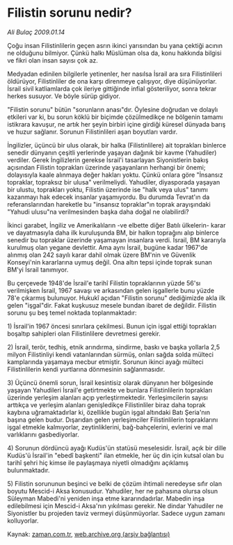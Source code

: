 # Filistin sorunu  nedir?

*Ali Bulaç 2009.01.14*

<tr><td class="metin" colspan="2" style="padding-top: 20px; padding-left: 5px; padding-right: 10px;">Çoğu insan Filistinlilerin geçen asrın ikinci yarısından bu yana çektiği acının ne olduğunu bilmiyor. Çünkü halkı Müslüman olsa da, konu hakkında bilgisi ve fikri olan insan sayısı çok az.</td></tr><tr><td class="metin" colspan="2" style="padding-top: 20px; padding-left: 5px; padding-right: 10px;"><p> Medyadan edinilen bilgilerle yetinenler, her nasılsa İsrail ara sıra Filistinlileri öldürüyor, Filistinliler de ona karşı direnmeye çalışıyor, diye düşünüyorlar. İsrail sivil katliamlarda çok ileriye gittiğinde infial gösteriliyor, sonra tekrar herkes susuyor. Ve böyle sürüp gidiyor.
<p> "Filistin sorunu" bütün "sorunların anası"dır. Öylesine doğrudan ve dolaylı etkileri var ki, bu sorun köklü bir biçimde çözülmedikçe ne bölgenin tamamı istikrara kavuşur, ne artık her şeyin birbiri içine girdiği küresel dünyada barış ve huzur sağlanır. Sorunun Filistinlileri aşan boyutları vardır.
<p> İngilizler, üçüncü bir ulus olarak, bir halka (Filistinlilere) ait toprakları binlerce senedir dünyanın çeşitli yerlerinde yaşayan dağınık bir kavme (Yahudiler) verdiler. Gerek İngilizlerin gerekse İsrail'i tasarlayan Siyonistlerin bakış açısından Filistin toprakları üzerinde yaşayanların herhangi bir önemi; dolayısıyla kaale alınmaya değer hakları yoktu. Çünkü onlara göre "İnsansız topraklar, topraksız bir ulusa" verilmeliydi. Yahudiler, diyasporada yaşayan bir ulustu, toprakları yoktu, Filistin üzerinde ise "halk veya ulus" tanımı kazanmayı hak edecek insanlar yaşamıyordu. Bu durumda Tevrat'ın da referanslarından hareketle bu "insansız topraklar"ın toprak arayışındaki "Yahudi ulusu"na verilmesinden başka daha doğal ne olabilirdi?
<p> İkinci garabet, İngiliz ve Amerikalıların -ve elbette diğer Batılı ülkelerin- karar ve dayatmasıyla daha ilk kuruluşunda BM, bir halkın toprağını alıp binlerce senedir bu topraklar üzerinde yaşamayan insanlara verdi. İsrail, BM kararıyla kurulmuş olan yegane devlettir. Ama aynı İsrail, bugüne kadar 1967'de alınmış olan 242 sayılı karar dahil olmak üzere BM'nin ve Güvenlik Konseyi'nin kararlarına uymuş değil. Ona altın tepsi içinde toprak sunan BM'yi İsrail tanımıyor. 
<p> Bu çerçevede 1948'de İsrail'e tarihî Filistin topraklarının yüzde 56'sı verilmişken İsrail, 1967 savaşı ve arkasından gelen işgallerle bunu yüzde 78'e çıkarmış bulunuyor. Hukukî açıdan "Filistin sorunu" dediğimizde akla ilk gelen "işgal"dir. Fakat kuşkusuz mesele bundan ibaret de değildir. Filistin sorunu şu beş temel noktada toplanmaktadır:
<p> 1) İsrail'in 1967 öncesi sınırlara çekilmesi. Bunun için işgal ettiği toprakları boşaltıp sahipleri olan Filistinlilere devretmesi gerekir.
<p> 2) İsrail, terör, tedhiş, etnik arındırma, sindirme, baskı ve başka yollarla 2,5 milyon Filistinliyi kendi vatanlarından sürmüş, onları sağda solda mülteci kamplarında yaşamaya mecbur etmiştir. Sorunun ikinci ayağı mülteci Filistinlilerin kendi yurtlarına dönmesinin sağlanmasıdır.
<p> 3) Üçüncü önemli sorun, İsrail kesintisiz olarak dünyanın her bölgesinde yaşayan Yahudileri İsrail'e getirtmekte ve bunlara Filistinlilerin toprakları üzerinde yerleşim alanları açıp yerleştirmektedir. Yerleşimcilerin sayısı arttıkça ve yerleşim alanları genişledikçe Filistinliler biraz daha toprak kaybına uğramaktadırlar ki, özellikle bugün işgal altındaki Batı Şeria'nın başına gelen budur. Dışarıdan gelen yerleşimciler Filistinlilerin topraklarını işgal etmekle kalmıyorlar, zeytinliklerini, bağ-bahçelerini, evlerini ve mal varlıklarını gasbediyorlar.
<p> 4) Sorunun dördüncü ayağı Kudüs'ün statüsü meselesidir. İsrail, açık bir dille Kudüs'ü İsrail'in "ebedî başkenti" ilan etmekle, her üç din için kutsal olan bu tarihî şehri hiç kimse ile paylaşmaya niyetli olmadığını açıklamış bulunmaktadır.
<p> 5) Filistin sorununun beşinci ve belki de çözüm ihtimali neredeyse sıfır olan boyutu Mescid-i Aksa konusudur. Yahudiler, her ne pahasına olursa olsun Süleyman Mabedi'ni yeniden inşa etme kararındadırlar. Mabedin inşa edilebilmesi için Mescid-i Aksa'nın yıkılması gerekir. Ne dindar Yahudiler ne Siyonistler bu projeden taviz vermeyi düşünmüyorlar. Sadece uygun zamanı kolluyorlar.<br/></p></p></p></p></p></p></p></p></p></p></td></tr>

Kaynak: [zaman.com.tr](http://zaman.com.tr/yazar.do?yazino=803340), [web.archive.org (arşiv bağlantısı)](http://web.archive.org/web/20090228190328/http://zaman.com.tr:80/yazar.do?yazino=803340)
